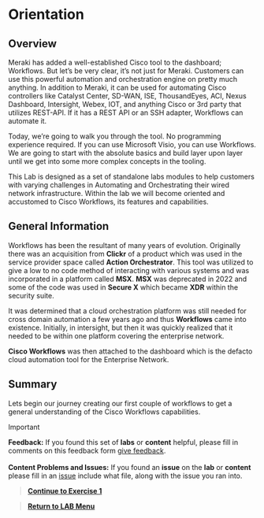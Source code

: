 # Orientation

## Overview

Meraki has added a well-established Cisco tool to the dashboard; Workflows. But let’s be very clear, it’s not just for Meraki. Customers can use this powerful automation and orchestration engine on pretty much anything. In addition to Meraki, it can be used for automating Cisco controllers like Catalyst Center, SD-WAN, ISE, ThousandEyes, ACI, Nexus Dashboard, Intersight, Webex, IOT, and anything Cisco or 3rd party that utilizes REST-API. If it has a REST API or an SSH adapter, Workflows can automate it.

Today, we’re going to walk you through the tool. No programming experience required. If you can use Microsoft Visio, you can use Workflows. We are going to start with the absolute basics and build layer upon layer until we get into some more complex concepts in the tooling.

This Lab is designed as a set of standalone labs modules to help customers with varying challenges in Automating and Orchestrating their wired network infrastructure. Within the lab we will become oriented and accustomed to Cisco Workflows, its features and capabilities.

## General Information

Workflows has been the resultant of many years of evolution. Originally there was an acquisition from **Clickr** of a product which was used in the service provider space called **Action Orchestrator**. This tool was utilized to give a low to no code method of interacting with various systems and was incorporated in a platform called **MSX**. **MSX** was deprecated in 2022 and some of the code was used in **Secure X** which became **XDR** within the security suite. 

It was determined that a cloud orchestration platform was still needed for cross domain automation a few years ago and thus **Workflows** came into existence. Initially, in intersight, but then it was quickly realized that it needed to be within one platform covering the enterprise network. 

**Cisco Workflows** was then attached to the dashboard which is the defacto cloud automation tool for the Enterprise Network.




## Summary

Lets begin our journey creating our first couple of workflows to get a general understanding of the Cisco Workflows capabilities. 

> [!IMPORTANT]
> **Feedback:** If you found this set of **labs** or **content** helpful, please fill in comments on this feedback form [give feedback](https://github.com/kebaldwi/DNAC-TEMPLATES/discussions/new?category=feedback-and-ideas).</br></br>
**Content Problems and Issues:** If you found an **issue** on the **lab** or **content** please fill in an [issue](https://github.com/kebaldwi/DNAC-TEMPLATES/issues/new) include what file, along with the issue you ran into. 

> [**Continue to Exercise 1**](./module3-exercise1.md)

> [**Return to LAB Menu**](./README.md)
